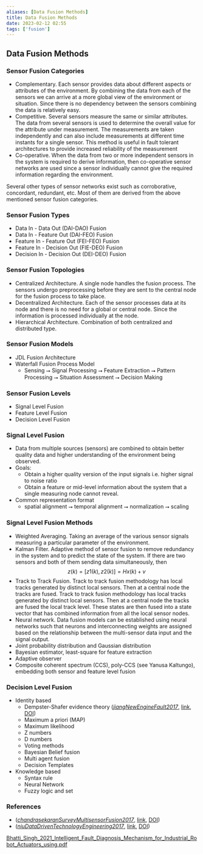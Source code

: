 ```yaml
---
aliases: [Data Fusion Methods]
title: Data Fusion Methods
date: 2023-02-12 02:55
tags: ['fusion']
---
```


## Data Fusion Methods

### Sensor Fusion Categories

- Complementary. Each sensor provides data about different aspects or attributes of the environment. By combining the data from each of the sensors we can arrive at a more global view of the environment or situation. Since there is no dependency between the sensors combining the data is relatively easy.
- Competitive. Several sensors measure the same or similar attributes. The data from several sensors is used to determine the overall value for the attribute under measurement. The measurements are taken independently and can also include measurements at different time instants for a single sensor. This method is useful in fault tolerant architectures to provide increased reliability of the measurement
- Co-operative. When the data from two or more independent sensors in the system is required to derive information, then co-operative sensor networks are used since a sensor individually cannot give the required information regarding the environment.

Several other types of sensor networks exist such as corroborative, concordant, redundant, etc. Most of them are derived from the above mentioned sensor fusion categories.

### Sensor Fusion Types

- Data In - Data Out (DAI-DAO) Fusion
- Data In - Feature Out (DAI-FEO) Fusion
- Feature In - Feature Out (FEI-FEO) Fusion
- Feature In - Decision Out (FIE-DEO) Fusion
- Decision In - Decision Out (DEI-DEO) Fusion

### Sensor Fusion Topologies

- Centralized Architecture. A single node handles the fusion process. The sensors undergo preprocessing before they are sent to the central node for the fusion process to take place.
- Decentralized Architecture. Each of the sensor processes data at its node and there is no need for a global or central node. Since the information is processed individually at the node.
- Hierarchical Architecture. Combination of both centralized and distributed type.

### Sensor Fusion Models

- JDL Fusion Architecture
- Waterfall Fusion Process Model
  - Sensing ⭢ Signal Processing ⭢ Feature Extraction ⭢ Pattern Processing ⭢ Situation Assessment ⭢ Decision Making

### Sensor Fusion Levels

- Signal Level Fusion
- Feature Level Fusion
- Decision Level Fusion

### Signal Level Fusion

- Data from multiple sources (sensors) are combined to obtain better quality data and higher understanding of the environment being observed.
- Goals:
  - Obtain a higher quality version of the input signals i.e. higher signal to noise ratio
  - Obtain a feature or mid-level information about the system that a single measuring node cannot reveal.
- Common representation format
  - spatial alignment ⭢ temporal alignment ⭢ normalization ⭢ scaling

### Signal Level Fusion Methods

- Weighted Averaging. Taking an average of the various sensor signals measuring a particular parameter of the environment.
- Kalman Filter. Adaptive method of sensor fusion to remove redundancy in the system and to predict the state of the system. If there are two sensors and both of them sending data simultaneously, then $$ z(k) = [z1(k), z2(k)] = Hx(k)+v $$
- Track to Track Fusion. Track to track fusion methodology has local tracks generated by distinct local sensors. Then at a central node the tracks are fused. Track to track fusion methodology has local tracks generated by distinct local sensors. Then at a central node the tracks are fused the local track level. These states are then fused into a state vector that has combined information from all the local sensor nodes.
- Neural network. Data fusion models can be established using neural networks such that neurons and interconnecting weights are assigned based on the relationship between the multi-sensor data input and the signal output.
- Joint probability distribution and Gaussian distribution
- Bayesian estimator, least-square for feature extraction
- Adaptive observer
- Composite coherent spectrum (CCS), poly-CCS (see Yanusa Kaltungo), embedding both sensor and feature level fusion

### Decision Level Fusion

- Identity based
  - Dempster-Shafer evidence theory (_[jiangNewEngineFault2017](zotero://select/library/items/EJX4SEP4)_, [link](https://www.mdpi.com/2076-3417/7/3/280), [DOI](https://doi.org/10.3390/app7030280))
  - Maximum a priori (MAP)
  - Maximum likelihood
  - Z numbers
  - D numbers
  - Voting methods
  - Bayesian Belief fusion
  - Multi agent fusion
  - Decision Templates
- Knowledge based
  - Syntax rule
  - Neural Network
  - Fuzzy logic and set

### References

- (_[chandrasekaranSurveyMultisensorFusion2017](zotero://select/library/items/AIISJC8G)_, [link](), [DOI](https://doi.org/10.1109/SECON.2017.7925311))
- (_[niuDataDrivenTechnologyEngineering2017](zotero://select/library/items/AQ6U3GGX)_, [link](http://link.springer.com/10.1007/978-981-10-2032-2), [DOI](https://doi.org/))

[Bhatti_Singh_2021_Intelligent_Fault_Diagnosis_Mechanism_for_Industrial_Robot_Actuators_using.pdf](file://C:\Users\User\Zotero\storage\34K9NUZZ\Bhatti_Singh_2021_Intelligent_Fault_Diagnosis_Mechanism_for_Industrial_Robot_Actuators_using.pdf)